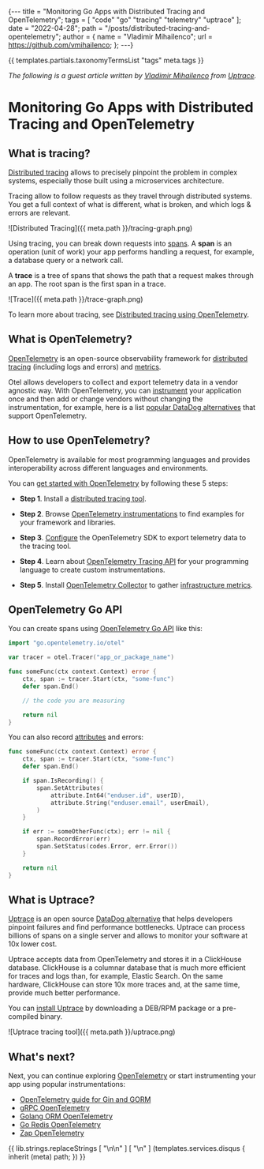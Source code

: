{---
title = "Monitoring Go Apps with Distributed Tracing and OpenTelemetry";
tags = [ "code" "go" "tracing" "telemetry" "uptrace" ];
date = "2022-04-28";
path = "/posts/distributed-tracing-and-opentelemetry";
author = {
  name = "Vladimir Mihailenco";
  url = https://github.com/vmihailenco;
};
---}

{{ templates.partials.taxonomyTermsList "tags" meta.tags }}

*The following is a guest article written by [Vladimir Mihailenco](https://github.com/vmihailenco) from [Uptrace](https://uptrace.dev).*

# Monitoring Go Apps with Distributed Tracing and OpenTelemetry

## What is tracing?

[Distributed tracing](https://opentelemetry.uptrace.dev/guide/distributed-tracing.html) allows to
precisely pinpoint the problem in complex systems, especially those built using a microservices
architecture.

Tracing allow to follow requests as they travel through distributed systems. You get a full context
of what is different, what is broken, and which logs & errors are relevant.

![Distributed Tracing]({{ meta.path }}/tracing-graph.png)

Using tracing, you can break down requests into
[spans](https://opentelemetry.uptrace.dev/guide/distributed-tracing.html#spans). A **span** is an
operation (unit of work) your app performs handling a request, for example, a database query or a
network call.

A **trace** is a tree of spans that shows the path that a request makes through an app.
The root span is the first span in a trace.

![Trace]({{ meta.path }}/trace-graph.png)

To learn more about tracing, see
[Distributed tracing using OpenTelemetry](https://opentelemetry.uptrace.dev/guide/distributed-tracing.html).

## What is OpenTelemetry?

[OpenTelemetry](https://opentelemetry.uptrace.dev/) is an open-source observability framework for
[distributed tracing](https://opentelemetry.uptrace.dev/guide/distributed-tracing.html) (including
logs and errors) and [metrics](https://opentelemetry.uptrace.dev/guide/metrics.html).

Otel allows developers to collect and export telemetry data in a vendor agnostic way. With
OpenTelemetry, you can [instrument](https://opentelemetry.uptrace.dev/instrumentations/) your
application once and then add or change vendors without changing the instrumentation, for example,
here is a list [popular DataDog alternatives](https://get.uptrace.dev/compare/datadog-competitors.html) that support
OpenTelemetry.

## How to use OpenTelemetry?

OpenTelemetry is available for most programming languages and provides interoperability across
different languages and environments.

You can [get started with OpenTelemetry](https://opentelemetry.uptrace.dev/) by following these 5 steps:

- **Step 1**. Install a
  [distributed tracing tool](https://get.uptrace.dev/compare/distributed-tracing-tools.html).

- **Step 2**. Browse
  [OpenTelemetry instrumentations](https://opentelemetry.uptrace.dev/instrumentations/) to find
  examples for your framework and libraries.

- **Step 3**. [Configure](https://docs.uptrace.dev/#getting-started) the OpenTelemetry SDK to export
  telemetry data to the tracing tool.

- **Step 4**. Learn about
  [OpenTelemetry Tracing API](https://opentelemetry.uptrace.dev/guide/distributed-tracing.html#what-s-next)
  for your programming language to create custom instrumentations.

- **Step 5**. Install
  [OpenTelemetry Collector](https://opentelemetry.uptrace.dev/guide/collector.html) to gather
  [infrastructure metrics](https://opentelemetry.uptrace.dev/guide/collector.html#host-metrics).

## OpenTelemetry Go API

You can create spans using
[OpenTelemetry Go API](https://opentelemetry.uptrace.dev/guide/go-tracing.html) like this:

```go
import "go.opentelemetry.io/otel"

var tracer = otel.Tracer("app_or_package_name")

func someFunc(ctx context.Context) error {
	ctx, span := tracer.Start(ctx, "some-func")
	defer span.End()

	// the code you are measuring

	return nil
}
```

You can also record
[attributes](https://opentelemetry.uptrace.dev/guide/distributed-tracing.html#attributes) and
errors:

```go
func someFunc(ctx context.Context) error {
	ctx, span := tracer.Start(ctx, "some-func")
	defer span.End()

	if span.IsRecording() {
		span.SetAttributes(
			attribute.Int64("enduser.id", userID),
			attribute.String("enduser.email", userEmail),
		)
	}

	if err := someOtherFunc(ctx); err != nil {
		span.RecordError(err)
		span.SetStatus(codes.Error, err.Error())
	}

	return nil
}
```

## What is Uptrace?

[Uptrace](https://uptrace.dev/) is an open source
[DataDog alternative](https://get.uptrace.dev/compare/datadog-competitors.html) that helps developers pinpoint failures and
find performance bottlenecks. Uptrace can process billions of spans on a single server and allows to
monitor your software at 10x lower cost.

Uptrace accepts data from OpenTelemetry and stores it in a ClickHouse database. ClickHouse is a
columnar database that is much more efficient for traces and logs than, for example, Elastic Search.
On the same hardware, ClickHouse can store 10x more traces and, at the same time, provide much
better performance.

You can [install Uptrace](https://get.uptrace.dev/guide/opentelemetry-tracing-tool.html) by downloading a DEB/RPM package
or a pre-compiled binary.

![Uptrace tracing tool]({{ meta.path }}/uptrace.png)

## What's next?

Next, you can continue exploring [OpenTelemetry](https://opentelemetry.uptrace.dev) or start
instrumenting your app using popular instrumentations:

- [OpenTelemetry guide for Gin and GORM](https://get.uptrace.dev/opentelemetry/gin-gorm.html)
- [gRPC OpenTelemetry](https://opentelemetry.uptrace.dev/instrumentations/go-grpc.html)
- [Golang ORM OpenTelemetry](https://bun.uptrace.dev/guide/performance-monitoring.html)
- [Go Redis OpenTelemetry](https://redis.uptrace.dev/guide/go-redis-monitoring.html)
- [Zap OpenTelemetry](https://opentelemetry.uptrace.dev/instrumentations/go-zap.html)

{{ lib.strings.replaceStrings [ "\n\n" ] [ "\n" ] (templates.services.disqus { inherit (meta) path; }) }}
